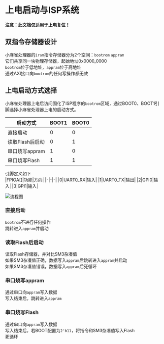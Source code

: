 # 上电启动与ISP系统
**注意：此文档仅适用于上电复位！**   

## 双指令存储器设计
小麻雀处理器的`iram`指令存储器分为2个空间：`bootrom`  `appram`  
它们共享同一块物理存储器，起始地址0x0000_0000  
`bootrom`位于低地址，`appram`位于高地址    
通过AXI接口向`bootrom`的任何写操作都无效  

## 上电启动方式选择
小麻雀处理器上电后访问固化了ISP程序的`bootrom`区域，通过BOOT0、BOOT1引脚选择小麻雀处理器上电的启动方式。  

|启动方式|BOOT1|BOOT0|
|-|-|-|
|直接启动|0|0|
|读取Flash后启动|0|1|
|串口烧写appram|1|0|
|串口烧写Flash|1|1|

引脚定义如下  
|FPIOA[]|功能|方向|
|-|-|-|
|0|UART0_RX|输入|
|1|UART0_TX|输出|
|2|GPI0|输入|
|3|GPI1|输入|

![流程图](/doc/图库/数据手册/上电isp流程.svg)  

### 直接启动
`bootrom`不进行任何操作  
跳转进入`appram`并启动  

### 读取Flash后启动
读取Flash存储器，并对比SM3杂凑值  
如果SM3杂凑值正确，数据写入`appram`后跳转进入`appram`并启动  
如果SM3杂凑值错误，数据写入`appram`后死循环   

### 串口烧写appram
通过串口向`appram`写入数据  
写入结束后，跳转进入`appram`  

### 串口烧写Flash
通过串口向`appram`写入数据  
写入结束后，若BOOT配置为`2'b11`，将指令和SM3杂凑值写入Flash  
死循环    






